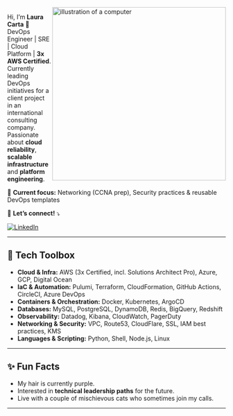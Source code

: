 <img src="https://raw.githubusercontent.com/MicaelliMedeiros/micaellimedeiros/master/image/computer-illustration.png" alt="illustration of a computer" min-width="400px" max-width="400px" width="400px" align="right">

<p align="left"> 
  Hi, I’m <strong>Laura Carta</strong> 👋<br>
  DevOps Engineer | SRE | Cloud Platform | <strong>3x AWS Certified</strong>.<br>
  Currently leading DevOps initiatives for a client project in an international consulting company.<br>
  Passionate about <strong>cloud reliability</strong>, <strong>scalable infrastructure</strong> and <strong>platform engineering</strong>.  
</p>

<p align="left">
  💼 <strong>Current focus:</strong> Networking (CCNA prep), Security practices & reusable DevOps templates  
</p>

<p align="left">
  💌 <strong>Let’s connect!</strong> ⤵️  
</p>

<p align="left">
  <a href="https://linkedin.com/in/laura-carta" title="LinkedIn">
  <img src="https://img.shields.io/badge/-Linkedin-0e76a8?style=flat-square&logo=Linkedin&logoColor=white&link=https://linkedin.com/in/laura-carta" alt="LinkedIn"/></a>
</p> 

---

## 🔧 Tech Toolbox  

- **Cloud & Infra:** AWS (3x Certified, incl. Solutions Architect Pro), Azure, GCP, Digital Ocean  
- **IaC & Automation:** Pulumi, Terraform, CloudFormation, GitHub Actions, CircleCI, Azure DevOps  
- **Containers & Orchestration:** Docker, Kubernetes, ArgoCD  
- **Databases:** MySQL, PostgreSQL, DynamoDB, Redis, BigQuery, Redshift  
- **Observability:** Datadog, Kibana, CloudWatch, PagerDuty  
- **Networking & Security:** VPC, Route53, CloudFlare, SSL, IAM best practices, KMS  
- **Languages & Scripting:** Python, Shell, Node.js, Linux  

---

## ✨ Fun Facts
- My hair is currently purple. 
- Interested in **technical leadership paths** for the future.  
- Live with a couple of mischievous cats who sometimes join my calls.  

---
